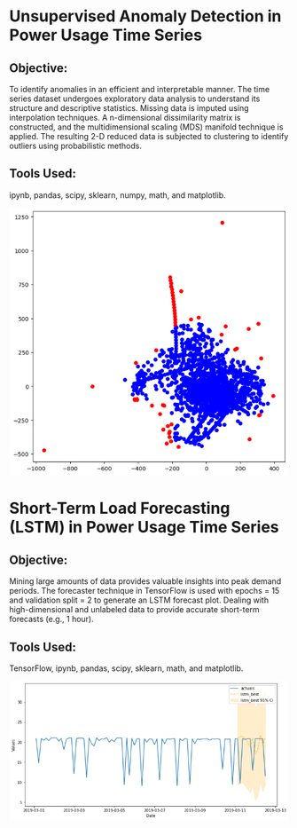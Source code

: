 # Unsupervised Anomaly Detection in Power Usage Time Series

## Objective: 
To identify anomalies in an efficient and interpretable manner.
The time series dataset undergoes exploratory data analysis to understand its structure and descriptive statistics.
Missing data is imputed using interpolation techniques.
A n-dimensional dissimilarity matrix is constructed, and the multidimensional scaling (MDS) manifold technique is applied.
The resulting 2-D reduced data is subjected to clustering to identify outliers using probabilistic methods.
## Tools Used:
ipynb, pandas, scipy, sklearn, numpy, math, and matplotlib.

![Anomaly Plot](https://github.com/sharvesh54/AIML/blob/main/Anomaly/Plots/for%20all%20features.png)

# Short-Term Load Forecasting (LSTM) in Power Usage Time Series
## Objective:
Mining large amounts of data provides valuable insights into peak demand periods.
The forecaster technique in TensorFlow is used with epochs = 15 and validation split = 2 to generate an LSTM forecast plot.
Dealing with high-dimensional and unlabeled data to provide accurate short-term forecasts (e.g., 1 hour).
## Tools Used:
TensorFlow, ipynb, pandas, scipy, sklearn, math, and matplotlib.

![Output Plot](https://github.com/sharvesh54/AIML/blob/main/LSTM/output.png)
